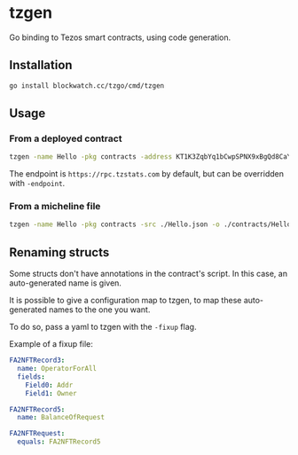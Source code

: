 # tzgen

Go binding to Tezos smart contracts, using code generation.

## Installation

```bash
go install blockwatch.cc/tzgo/cmd/tzgen
```

## Usage

### From a deployed contract

```bash
tzgen -name Hello -pkg contracts -address KT1K3ZqbYq1bCwpSPNX9xBgQd8CaYxRVXd4P -o ./contracts/Hello.go
```

The endpoint is `https://rpc.tzstats.com` by default, but can be overridden with `-endpoint`.

### From a micheline file

```bash
tzgen -name Hello -pkg contracts -src ./Hello.json -o ./contracts/Hello.go
```

## Renaming structs

Some structs don't have annotations in the contract's script.
In this case, an auto-generated name is given.

It is possible to give a configuration map to tzgen, to map these auto-generated names to the one you want.

To do so, pass a yaml to tzgen with the `-fixup` flag.

Example of a fixup file:

```yaml
FA2NFTRecord3:
  name: OperatorForAll
  fields:
    Field0: Addr
    Field1: Owner

FA2NFTRecord5:
  name: BalanceOfRequest

FA2NFTRequest:
  equals: FA2NFTRecord5
```

